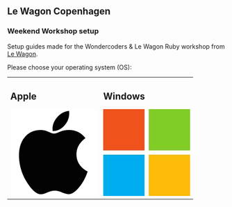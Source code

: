 ## Le Wagon Copenhagen

### Weekend Workshop setup

Setup guides made for the Wondercoders & Le Wagon Ruby workshop from [Le Wagon](https://www.lewagon.com/copenhagen).

Please choose your operating system (OS):

<table>
  <tr>
    <td>
      <h2>Apple</h2>
      <a href="SetupMacOS.md">
        <img src="images/apple.png" alt="MacOS">
      </a>
    </td>
    <td>
      <h2>Windows</h2>
      <a href="SetupWindows.md">
        <img src="images/windows-logo.jpg" alt="Windows">
      </a>
    </td>
  </tr>
</table>
